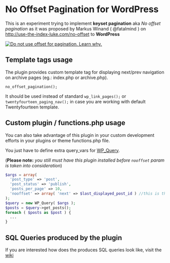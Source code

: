 No Offset Pagination for WordPress
==================================

This is an experiment trying to implement **keyset pagination** aka *No offset pagination* as it was proposed by Markus Winand ( @fatalmind ) on http://use-the-index-luke.com/no-offset to **WordPress**

[![Do not use offset for pagination. Learn why.](http://use-the-index-luke.com/img/no-offset-banner-728x90.white.png)](http://use-the-index-luke.com/no-offset)

## Template tags usage


The plugin provides custom template tag for displaying next/prev navigation on archive pages (eg.: index.php or archive.php).

```
no_offset_pagination();
```

It should be used instead of standard ``wp_link_pages();`` or ``twentyfourteen_paging_nav();`` in case you are working with default Twentyfourteen template.

## Custom plugin / functions.php usage

You can also take advantage of this plugin in your custom development efforts in your plugins or theme functions.php file.

You just have to define extra query_vars for [WP_Query](http://codex.wordpress.org/Class_Reference/WP_Query). 

(__Please note:__ _you still must have this plugin installed before ``nooffset`` param is taken into consideration_)

```php
$args = array(
  'post_type' => 'post',
  'post_status' => 'publish',
  'posts_per_page' => 10,
  'nooffset' => array( 'next' => $last_displayed_post_id ) //this is the plugin's specific query_vars definition
);
$query = new WP_Query( $args );
$posts = $query->get_posts();
foreach ( $posts as $post ) {
  ...
}
```

## SQL Queries produced by the plugin

If you are interested how does the produces SQL queries look like, visit the [wiki](https://github.com/david-binda/no-offset-pagination-for-wordpress/wiki/SQL-Queries)
